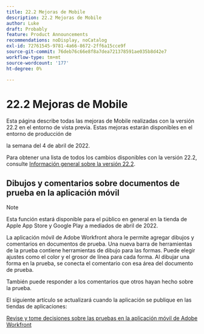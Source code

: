 ```yaml
---
title: 22.2 Mejoras de Mobile
description: 22.2 Mejoras de Mobile
author: Luke
draft: Probably
feature: Product Announcements
recommendations: noDisplay, noCatalog
exl-id: 72761545-9781-4a66-8672-2ff6a15cce9f
source-git-commit: 76deb76c66e8f8a7dea721378591ae035b8d42e7
workflow-type: tm+mt
source-wordcount: '177'
ht-degree: 0%

---
```


# 22.2 Mejoras de Mobile

Esta página describe todas las mejoras de Mobile realizadas con la versión 22.2 en el entorno de vista previa. Estas mejoras estarán disponibles en el entorno de producción de

<!--
<MadCap:conditionalText data-mc-conditions="QuicksilverOrClassic.Draft mode">
in January 2022
</MadCap:conditionalText>
-->

la semana del 4 de abril de 2022.

Para obtener una lista de todos los cambios disponibles con la versión 22.2, consulte [Información general sobre la versión 22.2](../../../product-announcements/product-releases/22.2-release-activity/22-2-release-overview.md).

## Dibujos y comentarios sobre documentos de prueba en la aplicación móvil

>[!NOTE]
>
>Esta función estará disponible para el público en general en la tienda de Apple App Store y Google Play a mediados de abril de 2022.

La aplicación móvil de Adobe Workfront ahora le permite agregar dibujos y comentarios en documentos de prueba. Una nueva barra de herramientas de la prueba contiene herramientas de dibujo para las formas. Puede elegir ajustes como el color y el grosor de línea para cada forma. Al dibujar una forma en la prueba, se conecta el comentario con esa área del documento de prueba.

También puede responder a los comentarios que otros hayan hecho sobre la prueba.

El siguiente artículo se actualizará cuando la aplicación se publique en las tiendas de aplicaciones:

[Revise y tome decisiones sobre las pruebas en la aplicación móvil de Adobe Workfront](../../../workfront-basics/mobile-apps/using-the-workfront-mobile-app/work-with-proofs-in-mobile-app.md)
